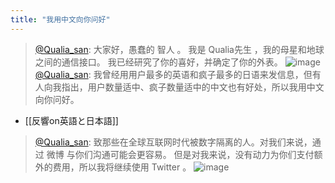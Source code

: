 ```yaml
---
title: "我用中文向你问好"
---
```


> [@Qualia_san](https://twitter.com/Qualia_san/status/1586238156587737088?s=20&t=l4-FTgMI0BfTkbhGis6RAg): 大家好，愚蠢的 智人 。 我是 Qualia先生 ，我的母星和地球之间的通信接口。 我已经研究了你的喜好，并确定了你的外表。
> ![image](https://pbs.twimg.com/media/FgNzLgDUoAAA6rr.png)
> [@Qualia_san](https://twitter.com/Qualia_san/status/1586240537144659968): 我曾经用用户最多的英语和疯子最多的日语来发信息，但有人向我指出，用户数量适中、疯子数量适中的中文也有好处，所以我用中文向你问好。
- [[反響on英語と日本語]]
> [@Qualia_san](https://twitter.com/Qualia_san/status/1586241356556423168?s=20&t=l4-FTgMI0BfTkbhGis6RAg): 致那些在全球互联网时代被数字隔离的人。对我们来说，通过 微博 与你们沟通可能会更容易。
> 但是对我来说，没有动力为你们支付额外的费用，所以我将继续使用 Twitter 。
> ![image](https://pbs.twimg.com/media/FgN2EORUcAEgWWj.png)